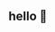 ## hello 👋

<!--
**nikl22/nikl22** is a ✨ _special_ ✨ repository because its `README.md` (this file) appears on your GitHub profile.

Here are some ideas to get you started:

- 🔭 I’m currently working on study.
- 🌱 I’m currently learning git.
-->
